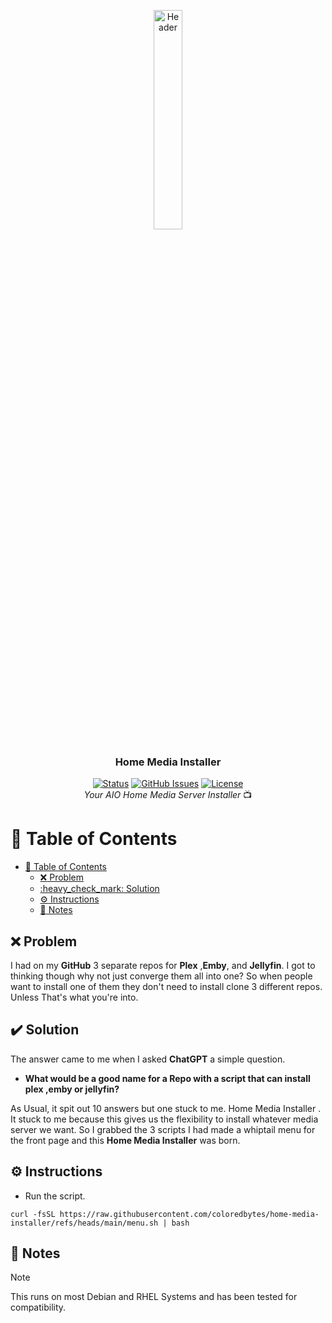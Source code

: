 <p align="center">
  <img src="assets/images/IMG_0725.png" alt="Header" height="30%" width="30%">
  <h3 align="center"> Home Media Installer </h3>
</p>

<div align="center">

[![Status](https://img.shields.io/badge/status-active-success.svg)]()
[![GitHub Issues](https://img.shields.io/github/issues/coloredbytes/home-media-installer.svg)](https://github.com/coloredbytes/home-media-installer/issues)
[![License](https://img.shields.io/badge/license-MIT-blue.svg)](/LICENSE) <br>
<i> Your AIO Home Media Server Installer </i> 📺


</div>

# :link: Table of Contents

- [:link: Table of Contents](#link-table-of-contents)
  - [:x: Problem](#x-problem)
  - [:heavy\_check\_mark: Solution](#heavy_check_mark-solution)
  - [:gear: Instructions](#gear-instructions)
  - [:memo: Notes](#memo-notes)


## :x: Problem

I had on my **GitHub** 3 separate repos for **Plex** ,**Emby**, and **Jellyfin**. I got to thinking though why not just converge them all into one? So when people want to install one of them they don't need to install clone 3 different repos. Unless That's what you're into.

## :heavy_check_mark: Solution

The answer came to me when I asked **ChatGPT** a simple question. 
- **What would be a good name for a Repo with a script that can install plex ,emby or jellyfin?**

As Usual, it spit out 10 answers but one stuck to me.  Home Media Installer . It stuck to me because this gives us the flexibility to install whatever media server we want. So I grabbed the 3 scripts I had made a whiptail menu for the front page and this **Home Media Installer** was born.

## :gear: Instructions
- Run the script.

```shell
curl -fsSL https://raw.githubusercontent.com/coloredbytes/home-media-installer/refs/heads/main/menu.sh | bash
```



## :memo: Notes
> [!NOTE]
> This runs on most Debian and RHEL Systems and has been tested for compatibility.
